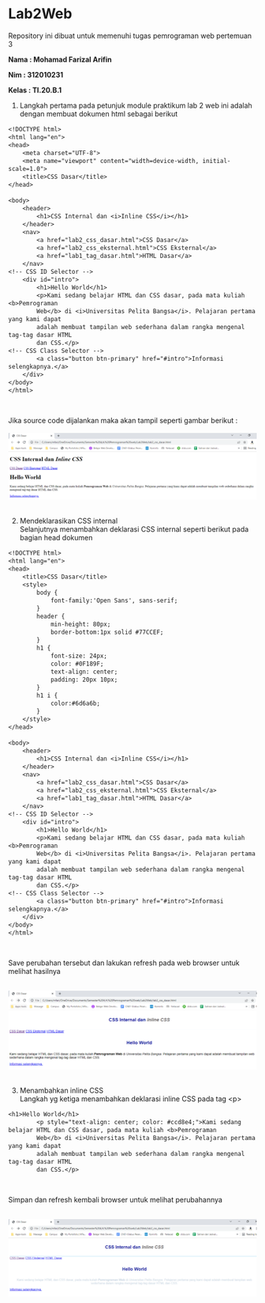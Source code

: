 # Lab2Web

Repository ini dibuat untuk memenuhi tugas pemrograman web pertemuan 3

**Nama  : Mohamad Farizal Arifin**

**Nim   : 312010231**

**Kelas : TI.20.B.1**

1. Langkah pertama pada petunjuk module praktikum lab 2 web ini adalah dengan membuat dokumen html sebagai berikut

```
<!DOCTYPE html>
<html lang="en">
<head>
    <meta charset="UTF-8">
    <meta name="viewport" content="width=device-width, initial-scale=1.0">
    <title>CSS Dasar</title>
</head>

<body>
    <header>
        <h1>CSS Internal dan <i>Inline CSS</i></h1>
    </header>
    <nav>
        <a href="lab2_css_dasar.html">CSS Dasar</a>
        <a href="lab2_css_eksternal.html">CSS Eksternal</a>
        <a href="lab1_tag_dasar.html">HTML Dasar</a>
    </nav>
<!-- CSS ID Selector -->
    <div id="intro">
        <h1>Hello World</h1>
        <p>Kami sedang belajar HTML dan CSS dasar, pada mata kuliah <b>Pemrograman
        Web</b> di <i>Universitas Pelita Bangsa</i>. Pelajaran pertama yang kami dapat
        adalah membuat tampilan web sederhana dalam rangka mengenal tag-tag dasar HTML
        dan CSS.</p>
<!-- CSS Class Selector -->
        <a class="button btn-primary" href="#intro">Informasi selengkapnya.</a>
    </div>
</body>
</html>
```
<br>

Jika source code dijalankan maka akan tampil seperti gambar berikut : <br><br>
![gambar 1](image/run1.PNG) <br>
<br>

2. Mendeklarasikan CSS internal<br>
Selanjutnya menambahkan deklarasi CSS internal seperti berikut pada bagian head dokumen

```
<!DOCTYPE html>
<html lang="en">
<head>
    <title>CSS Dasar</title>
    <style>
        body {
            font-family:'Open Sans', sans-serif;
        }
        header {
            min-height: 80px;
            border-bottom:1px solid #77CCEF;
        }
        h1 {
            font-size: 24px;
            color: #0F189F;
            text-align: center;
            padding: 20px 10px;
        }
        h1 i {
            color:#6d6a6b;
        }
    </style>
</head>

<body>
    <header>
        <h1>CSS Internal dan <i>Inline CSS</i></h1>
    </header>
    <nav>
        <a href="lab2_css_dasar.html">CSS Dasar</a>
        <a href="lab2_css_eksternal.html">CSS Eksternal</a>
        <a href="lab1_tag_dasar.html">HTML Dasar</a>
    </nav>
<!-- CSS ID Selector -->
    <div id="intro">
        <h1>Hello World</h1>
        <p>Kami sedang belajar HTML dan CSS dasar, pada mata kuliah <b>Pemrograman
        Web</b> di <i>Universitas Pelita Bangsa</i>. Pelajaran pertama yang kami dapat
        adalah membuat tampilan web sederhana dalam rangka mengenal tag-tag dasar HTML
        dan CSS.</p>
<!-- CSS Class Selector -->
        <a class="button btn-primary" href="#intro">Informasi selengkapnya.</a>
    </div>
</body>
</html>
```
<br>

Save perubahan tersebut dan lakukan refresh pada web browser untuk melihat hasilnya<br>
<br>

![gambar 2](image/run2.PNG) <br>
<br>

3. Menambahkan inline CSS<br>
Langkah yg ketiga menambahkan deklarasi inline CSS pada tag \<p>
```
<h1>Hello World</h1>
        <p style="text-align: center; color: #ccd8e4;">Kami sedang belajar HTML dan CSS dasar, pada mata kuliah <b>Pemrograman
        Web</b> di <i>Universitas Pelita Bangsa</i>. Pelajaran pertama yang kami dapat
        adalah membuat tampilan web sederhana dalam rangka mengenal tag-tag dasar HTML
        dan CSS.</p>
```
<br>

Simpan dan refresh kembali browser untuk melihat perubahannya<br>
<br>

![gambar 2](image/run3.PNG) <br>
<br>


